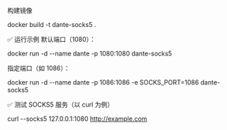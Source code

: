 构建镜像

docker build -t dante-socks5 .

✅ 运行示例
默认端口（1080）：

docker run -d --name dante -p 1080:1080 dante-socks5

指定端口（如 1086）：

docker run -d --name dante -p 1086:1086 -e SOCKS_PORT=1086 dante-socks5

✅ 测试 SOCKS5 服务（以 curl 为例）

curl --socks5 127.0.0.1:1080 http://example.com